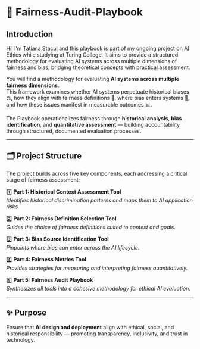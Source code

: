 # 🤖 Fairness-Audit-Playbook
## Introduction

Hi! I’m Tatiana Stacul and this playbook is part of my ongoing project on AI Ethics while studying at Turing College. It aims to provide a structured methodology for evaluating AI systems across multiple dimensions of fairness and bias, bridging theoretical concepts with practical assessment.

You will find a methodology for evaluating **AI systems across multiple fairness dimensions**.  
This framework examines whether AI systems perpetuate historical biases ⚖️, how they align with fairness definitions 🧭, where bias enters systems 🧩, and how these issues manifest in measurable outcomes 📊.  

The Playbook operationalizes fairness through **historical analysis**, **bias identification**, and **quantitative assessment** — building accountability through structured, documented evaluation processes.

---

## 🗂️ Project Structure

The project builds across five key components, each addressing a critical stage of fairness assessment:

1️⃣ **Part 1: Historical Context Assessment Tool**  
*Identifies historical discrimination patterns and maps them to AI application risks.*

2️⃣ **Part 2: Fairness Definition Selection Tool**  
*Guides the choice of fairness definitions suited to context and goals.*

3️⃣ **Part 3: Bias Source Identification Tool**  
*Pinpoints where bias can enter across the AI lifecycle.*

4️⃣ **Part 4: Fairness Metrics Tool**  
*Provides strategies for measuring and interpreting fairness quantitatively.*

5️⃣ **Part 5: Fairness Audit Playbook**  
*Synthesizes all tools into a cohesive methodology for ethical AI evaluation.*

---

## ✨ Purpose

Ensure that **AI design and deployment** align with ethical, social, and historical responsibility — promoting transparency, inclusivity, and trust in technology.

